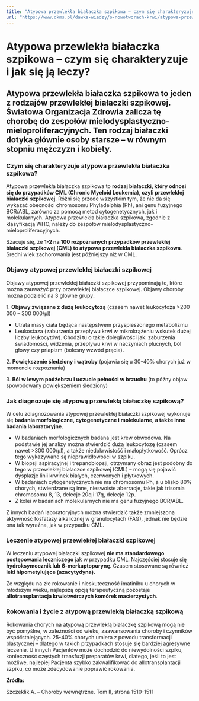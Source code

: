 ```yaml
---
title: "Atypowa przewlekła białaczka szpikowa – czym się charakteryzuje i jak się ją leczy?"
url: "https://www.dkms.pl/dawka-wiedzy/o-nowotworach-krwi/atypowa-przewlekla-bialaczka-szpikowa-czym-sie-charakteryzuje-jak-sie-ja-leczy"
---
```


# Atypowa przewlekła białaczka szpikowa – czym się charakteryzuje i jak się ją leczy?

## Atypowa przewlekła białaczka szpikowa to jeden z rodzajów przewlekłej białaczki szpikowej. Światowa Organizacja Zdrowia zalicza tę chorobę do zespołów mielodysplastyczno-mieloproliferacyjnych. Ten rodzaj białaczki dotyka głównie osoby starsze – w równym stopniu mężczyzn i kobiety.

### Czym się charakteryzuje atypowa przewlekła białaczka szpikowa?


Atypowa przewlekła białaczka szpikowa to **rodzaj białaczki, który odnosi się do przypadków CML (Chronic Myeloid Leukemia), czyli przewlekłej białaczki szpikowej**. Różni się przede wszystkim tym, że nie da się wykazać obecności chromosomu Phyladelphia (Ph), ani genu fuzyjnego BCR/ABL, zarówno za pomocą metod cytogenetycznych, jak i molekularnych. Atypowa przewlekła białaczka szpikowa, zgodnie z klasyfikacją WHO, należy do zespołów mielodysplastyczno\-mieloproliferacyjnych.


Szacuje się, że **1\-2 na 100 rozpoznanych przypadków przewlekłej białaczki szpikowej (CML) to atypowa przewlekła białaczka szpikowa**. Średni wiek zachorowania jest późniejszy niż w CML.


### Objawy atypowej przewlekłej białaczki szpikowej


Objawy atypowej przewlekłej białaczki szpikowej przypominają te, które można zauważyć przy przewlekłej białaczce szpikowej. Objawy choroby można podzielić na 3 główne grupy:


1\. **Objawy związane z dużą leukocytozą** (czasem nawet leukocytoza \>200 000 – 300 000/μl)


* Utrata masy ciała będąca następstwem przyspieszonego metabolizmu
* Leukostaza (zaburzenia przepływu krwi w mikrokrążeniu wskutek dużej liczby leukocytów). Chodzi tu o takie dolegliwości jak: zaburzenia świadomości, widzenia, przepływu krwi w naczyniach płucnych, ból głowy czy priapizm (bolesny wzwód prącia).


2\. **Powiększenie śledziony i wątroby** (pojawia się u 30\-40% chorych już w momencie rozpoznania)


3\. **Ból w lewym podżebrzu i uczucie pełności w brzuchu** (to późny objaw spowodowany powiększeniem śledziony)


### Jak diagnozuje się atypową przewlekłą białaczkę szpikową?


W celu zdiagnozowania atypowej przewlekłej białaczki szpikowej wykonuje się **badania morfologiczne, cytogenetyczne i molekularne, a także inne badania laboratoryjne**.


* W badaniach morfologicznych badana jest krew obwodowa. Na podstawie jej analizy można stwierdzić dużą leukocytozę (czasem nawet \>300 000/μl), a także niedokrwistość i małopłytkowość. Oprócz tego wykazywane są nieprawidłowości w szpiku.
* W biopsji aspiracyjnej i trepanobiopsji, otrzymany obraz jest podobny do tego w przewlekłej białaczce szpikowej (CML) – mogą się pojawić dysplazje linii krwinek białych, czerwonych i płytkowych.
* W badaniach cytogenetycznych nie ma chromosomu Ph, a u blisko 80% chorych, stwierdzane są inne, nieswoiste aberracje, takie jak trisomia chromosomu 8, 13, delecje 20q i 17q, delecje 12p.
* Z kolei w badaniach molekularnych nie ma genu fuzyjnego BCR/ABL.


Z innych badań laboratoryjnych można stwierdzić także zmniejszoną aktywność fosfatazy alkalicznej w granulocytach (FAG), jednak nie będzie ona tak wyraźna, jak w przypadku CML.


### Leczenie atypowej przewlekłej białaczki szpikowej


W leczeniu atypowej białaczki szpikowej **nie ma standardowego postępowania leczniczego** jak w przypadku CML. Najczęściej stosuje się **hydroksymocznik lub 6\-merkaptopurynę**. Czasem stosowane są również **leki hipometylujące (azacytydyna).**


Ze względu na złe rokowanie i nieskuteczność imatinibu u chorych w młodszym wieku, najlepszą opcją terapeutyczną pozostaje **allotransplantacja krwiotwórczych komórek macierzystych**.


### Rokowania i życie z atypową przewlekłą białaczką szpikową


Rokowania chorych na atypową przewlekłą białaczkę szpikową mogą nie być pomyślne, w zależności od wieku, zaawansowania choroby i czynników współistniejących. 25\-40% chorych umiera z powodu transformacji blastycznej – dlatego w takich przypadkach stosuje się bardziej agresywne leczenie. U innych Pacjentów może dochodzić do niewydolności szpiku, konieczność częstych transfuzji preparatów krwi, dlatego, jeśli to jest możliwe, najlepiej Pacjenta szybko zakwalifikować do allotransplantacji szpiku, co może zdecydowanie poprawić rokowania.


**Źródła:**


Szczeklik A. – Choroby wewnętrzne. Tom II, strona 1510\-1511


